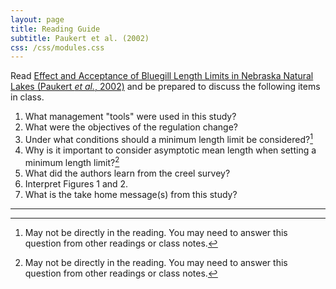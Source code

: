 ```yaml
---
layout: page
title: Reading Guide
subtitle: Paukert et al. (2002)
css: /css/modules.css
---
```


Read [Effect and Acceptance of Bluegill Length Limits in Nebraska Natural Lakes (Paukert *et al.*, 2002)](RESOURCES/Paukertetal_2002_BGLengthLimits.pdf) and be prepared to discuss the following items in class.

1. What management "tools" were used in this study?
1. What were the objectives of the regulation change?
1. Under what conditions should a minimum length limit be considered?[^1]
1. Why is it important to consider asymptotic mean length when setting a minimum length limit?[^1]
1. What did the authors learn from the creel survey?
1. Interpret Figures 1 and 2.
1. What is the take home message(s) from this study?

----

[^1]: May not be directly in the reading.  You may need to answer this question from other readings or class notes.
